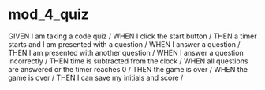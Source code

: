 # mod_4_quiz
GIVEN I am taking a code quiz /
WHEN I click the start button /
THEN a timer starts and I am presented with a question /
WHEN I answer a question /
THEN I am presented with another question /
WHEN I answer a question incorrectly /
THEN time is subtracted from the clock /
WHEN all questions are answered or the timer reaches 0 /
THEN the game is over /
WHEN the game is over /
THEN I can save my initials and score /